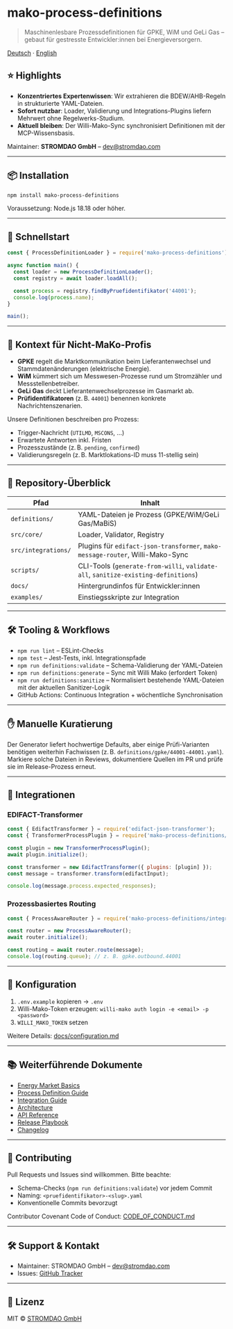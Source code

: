 # mako-process-definitions

> Maschinenlesbare Prozessdefinitionen für GPKE, WiM und GeLi Gas – gebaut für gestresste Entwickler:innen bei Energieversorgern.

[Deutsch](README.md) · [English](README.en.md)

## ⭐️ Highlights

- **Konzentriertes Expertenwissen**: Wir extrahieren die BDEW/AHB-Regeln in strukturierte YAML-Dateien.
- **Sofort nutzbar**: Loader, Validierung und Integrations-Plugins liefern Mehrwert ohne Regelwerks-Studium.
- **Aktuell bleiben**: Der Willi-Mako-Sync synchronisiert Definitionen mit der MCP-Wissensbasis.

Maintainer: **STROMDAO GmbH** – <dev@stromdao.com>

---

## 📦 Installation

```bash
npm install mako-process-definitions
```

Voraussetzung: Node.js 18.18 oder höher.

---

## 🚀 Schnellstart

```javascript
const { ProcessDefinitionLoader } = require('mako-process-definitions');

async function main() {
  const loader = new ProcessDefinitionLoader();
  const registry = await loader.loadAll();

  const process = registry.findByPruefidentifikator('44001');
  console.log(process.name);
}

main();
```

---

## 🧠 Kontext für Nicht-MaKo-Profis

- **GPKE** regelt die Marktkommunikation beim Lieferantenwechsel und Stammdatenänderungen (elektrische Energie).
- **WiM** kümmert sich um Messwesen-Prozesse rund um Stromzähler und Messstellenbetreiber.
- **GeLi Gas** deckt Lieferantenwechselprozesse im Gasmarkt ab.
- **Prüfidentifikatoren** (z. B. `44001`) benennen konkrete Nachrichtenszenarien.

Unsere Definitionen beschreiben pro Prozess:

- Trigger-Nachricht (`UTILMD`, `MSCONS`, ...)
- Erwartete Antworten inkl. Fristen
- Prozesszustände (z. B. `pending`, `confirmed`)
- Validierungsregeln (z. B. Marktlokations-ID muss 11-stellig sein)

---

## 📂 Repository-Überblick

| Pfad | Inhalt |
| ---- | ------ |
| `definitions/` | YAML-Dateien je Prozess (GPKE/WiM/GeLi Gas/MaBiS) |
| `src/core/` | Loader, Validator, Registry |
| `src/integrations/` | Plugins für `edifact-json-transformer`, `mako-message-router`, Willi-Mako-Sync |
| `scripts/` | CLI-Tools (`generate-from-willi`, `validate-all`, `sanitize-existing-definitions`) |
| `docs/` | Hintergrundinfos für Entwickler:innen |
| `examples/` | Einstiegsskripte zur Integration |

---

## 🛠️ Tooling & Workflows

- `npm run lint` – ESLint-Checks
- `npm test` – Jest-Tests, inkl. Integrationspfade
- `npm run definitions:validate` – Schema-Validierung der YAML-Dateien
- `npm run definitions:generate` – Sync mit Willi Mako (erfordert Token)
- `npm run definitions:sanitize` – Normalisiert bestehende YAML-Dateien mit der aktuellen Sanitizer-Logik
- GitHub Actions: Continuous Integration + wöchentliche Synchronisation

---

## ✋ Manuelle Kuratierung

Der Generator liefert hochwertige Defaults, aber einige Prüfi-Varianten benötigen weiterhin Fachwissen (z. B. `definitions/gpke/44001-44001.yaml`). Markiere solche Dateien in Reviews, dokumentiere Quellen im PR und prüfe sie im Release-Prozess erneut.

---

## 🧩 Integrationen

### EDIFACT-Transformer

```javascript
const { EdifactTransformer } = require('edifact-json-transformer');
const { TransformerProcessPlugin } = require('mako-process-definitions/integrations/transformer');

const plugin = new TransformerProcessPlugin();
await plugin.initialize();

const transformer = new EdifactTransformer({ plugins: [plugin] });
const message = transformer.transform(edifactInput);

console.log(message.process.expected_responses);
```

### Prozessbasiertes Routing

```javascript
const { ProcessAwareRouter } = require('mako-process-definitions/integrations/router');

const router = new ProcessAwareRouter();
await router.initialize();

const routing = await router.route(message);
console.log(routing.queue); // z. B. gpke.outbound.44001
```

---

## 🔐 Konfiguration

1. `.env.example` kopieren → `.env`
2. Willi-Mako-Token erzeugen: `willi-mako auth login -e <email> -p <password>`
3. `WILLI_MAKO_TOKEN` setzen

Weitere Details: [docs/configuration.md](docs/configuration.md)

---

## 📚 Weiterführende Dokumente

- [Energy Market Basics](docs/energy-market-basics.md)
- [Process Definition Guide](docs/process-definition-guide.md)
- [Integration Guide](docs/integration-guide.md)
- [Architecture](docs/architecture.md)
- [API Reference](docs/api.md)
- [Release Playbook](docs/release-playbook.md)
- [Changelog](CHANGELOG.md)

---

## 🤝 Contributing

Pull Requests und Issues sind willkommen. Bitte beachte:

- Schema-Checks (`npm run definitions:validate`) vor jedem Commit
- Naming: `<pruefidentifikator>-<slug>.yaml`
- Konventionelle Commits bevorzugt

Contributor Covenant Code of Conduct: [CODE_OF_CONDUCT.md](CODE_OF_CONDUCT.md)

---

## 🛠️ Support & Kontakt

- Maintainer: STROMDAO GmbH – <dev@stromdao.com>
- Issues: [GitHub Tracker](https://github.com/energychain/mako-process-definitions/issues)

---

## 📄 Lizenz

MIT © [STROMDAO GmbH](https://stromdao.de/)
